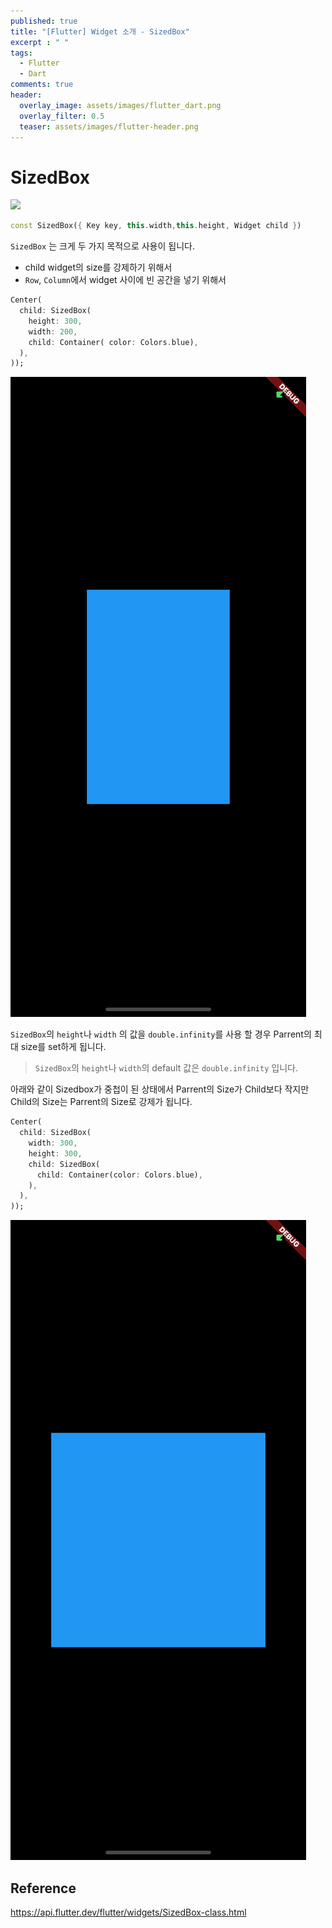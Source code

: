 ```yaml
---
published: true
title: "[Flutter] Widget 소개 - SizedBox"
excerpt : " "
tags: 
  - Flutter
  - Dart
comments: true
header:
  overlay_image: assets/images/flutter_dart.png
  overlay_filter: 0.5
  teaser: assets/images/flutter-header.png
---
```

# SizedBox 
![](https://img.youtube.com/vi/EHPu_DzRfqA/hqdefault.jpg)

~~~dart
const SizedBox({ Key key, this.width,this.height, Widget child })
~~~

`SizedBox` 는 크게 두 가지 목적으로 사용이 됩니다.
- child widget의 size를 강제하기 위해서
- `Row`, `Column`에서 widget 사이에 빈 공간을 넣기 위해서

~~~dart
Center(
  child: SizedBox(
    height: 300,
    width: 200,
    child: Container( color: Colors.blue),
  ),
));
~~~

![](/assets/images/sizedbox-1.png)

`SizedBox`의 `height`나 `width` 의 값을 `double.infinity`를 사용 할 경우 Parrent의 최대 size를 set하게 됩니다.

> `SizedBox`의 `height`나 `width`의 default 값은 `double.infinity` 입니다.

아래와 같이 Sizedbox가 중첩이 된 상태에서 Parrent의 Size가 Child보다 작지만 Child의 Size는 Parrent의 Size로 강제가 됩니다.

~~~dart
Center(
  child: SizedBox(
    width: 300,
    height: 300,
    child: SizedBox(
      child: Container(color: Colors.blue),
    ),
  ),
));
~~~

![](/assets/images/sizedbox-2.png)


## Reference
<https://api.flutter.dev/flutter/widgets/SizedBox-class.html>

